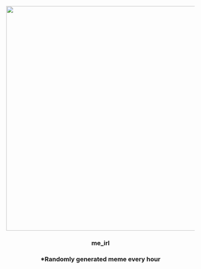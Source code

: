 <p align="center">
        <img src="https://i.redd.it/9pvxysbm54191.jpg" width="600" height="600">
        </p>
        <h3 align="center">me_irl</h3>
        <h3 align="center">*Randomly generated meme every hour</h3>
    